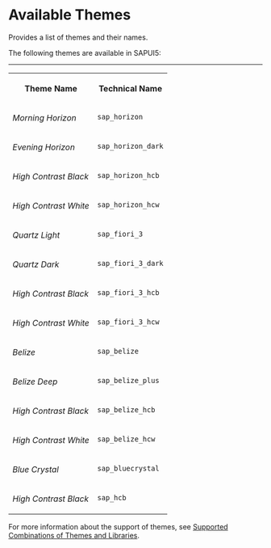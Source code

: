 <!-- loioda0d2e78e5414e199507cd6365d3add2 -->

# Available Themes

Provides a list of themes and their names.

The following themes are available in SAPUI5:

****


<table>
<tr>
<th valign="top">

Theme Name

</th>
<th valign="top">

Technical Name

</th>
</tr>
<tr>
<td valign="top">

*Morning Horizon* 

</td>
<td valign="top">

`sap_horizon` 

</td>
</tr>
<tr>
<td valign="top">

*Evening Horizon* 

</td>
<td valign="top">

`sap_horizon_dark` 

</td>
</tr>
<tr>
<td valign="top">

*High Contrast Black* 

</td>
<td valign="top">

`sap_horizon_hcb` 

</td>
</tr>
<tr>
<td valign="top">

*High Contrast White* 

</td>
<td valign="top">

`sap_horizon_hcw` 

</td>
</tr>
<tr>
<td valign="top">

*Quartz Light* 

</td>
<td valign="top">

`sap_fiori_3` 

</td>
</tr>
<tr>
<td valign="top">

*Quartz Dark* 

</td>
<td valign="top">

`sap_fiori_3_dark` 

</td>
</tr>
<tr>
<td valign="top">

*High Contrast Black* 

</td>
<td valign="top">

`sap_fiori_3_hcb` 

</td>
</tr>
<tr>
<td valign="top">

*High Contrast White* 

</td>
<td valign="top">

`sap_fiori_3_hcw` 

</td>
</tr>
<tr>
<td valign="top">

*Belize* 

</td>
<td valign="top">

`sap_belize` 

</td>
</tr>
<tr>
<td valign="top">

*Belize Deep* 

</td>
<td valign="top">

`sap_belize_plus` 

</td>
</tr>
<tr>
<td valign="top">

*High Contrast Black* 

</td>
<td valign="top">

`sap_belize_hcb` 

</td>
</tr>
<tr>
<td valign="top">

*High Contrast White* 

</td>
<td valign="top">

`sap_belize_hcw` 

</td>
</tr>
<tr>
<td valign="top">

*Blue Crystal* 

</td>
<td valign="top">

`sap_bluecrystal` 

</td>
</tr>
<tr>
<td valign="top">

*High Contrast Black* 

</td>
<td valign="top">

`sap_hcb` 

</td>
</tr>
</table>

For more information about the support of themes, see [Supported Combinations of Themes and Libraries](../02_Read-Me-First/supported-combinations-of-themes-and-libraries-38ff8c2.md).

